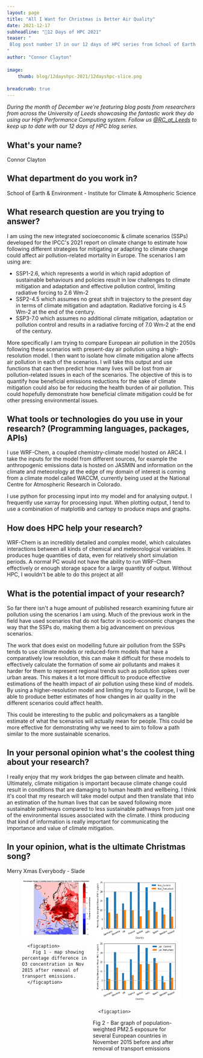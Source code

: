 ```yaml
---
layout: page
title: "All I Want for Christmas is Better Air Quality"
date: 2021-12-17
subheadline: "🎄12 Days of HPC 2021"
teaser: "
 Blog post number 17 in our 12 days of HPC series from School of Earth & Environment - Institute for Climate & Atmospheric Science!
"
author: "Connor Clayton"

image:
    thumb: blog/12dayshpc-2021/12dayshpc-slice.png

breadcrumb: true
---
```


_During the month of December we're featuring blog posts from researchers from across the University of Leeds showcasing the fantastic work they do using our High Performance Computing system. Follow us [@RC_at_Leeds](https://twitter.com/RC_at_leeds) to keep up to date with our 12 days of HPC blog series._

## What's your name?

Connor Clayton

## What department do you work in?

School of Earth & Environment - Institute for Climate & Atmospheric Science

## What research question are you trying to answer?

I am using the new integrated socioeconomic & climate scenarios (SSPs) developed for the IPCC's 2021 report on climate change to estimate how following different strategies for mitigating or adapting to climate change could affect air pollution-related mortality in Europe. The scenarios I am using are:

- SSP1-2.6, which represents a world in which rapid adoption of sustainable behaviours and policies result in low challenges to climate mitigation and adaptation and effective pollution control, limiting radiative forcing to 2.6 Wm-2
- SSP2-4.5 which assumes no great shift in trajectory to the present day in terms of climate mitigation and adaptation. Radiative forcing is 4.5 Wm-2 at the end of the century.
- SSP3-7.0 which assumes no additional climate mitigation, adaptation or pollution control and results in a radiative forcing of 7.0 Wm-2 at the end of the century.

More specifically I am trying to compare European air pollution in the 2050s following these scenarios with present-day air pollution using a high-resolution model. I then want to isolate how climate mitigation alone affects air pollution in each of the scenarios. I will take this output and use functions that can then predict how many lives will be lost from air pollution-related issues in each of the scenarios. The objective of this is to quantify how beneficial emissions reductions for the sake of climate mitigation could also be for reducing the health burden of air pollution. This could hopefully demonstrate how beneficial climate mitigation could be for other pressing environmental issues.

## What tools or technologies do you use in your research? (Programming languages, packages, APIs)

I use WRF-Chem, a coupled chemistry-climate model hosted on ARC4. I take the inputs for the model from different sources, for example the anthropogenic emissions data is hosted on JASMIN and information on the climate and meteorology at the edge of my domain of interest is coming from a climate model called WACCM, currently being used at the National Centre for Atmospheric Research in Colorado.

I use python for processing input into my model and for analysing output. I frequently use xarray for processing input. When plotting output, I tend to use a combination of matplotlib and cartopy to produce maps and graphs.

## How does HPC help your research?

WRF-Chem is an incredibly detailed and complex model, which calculates interactions between all kinds of chemical and meteorological variables. It produces huge quantities of data, even for relatively short simulation periods. A normal PC would not have the ability to run WRF-Chem effectively or enough storage space for a large quantity of output. Without HPC, I wouldn't be able to do this project at all! 

## What is the potential impact of your research?

So far there isn't a huge amount of published research examining future air pollution using the scenarios I am using. Much of the previous work in the field have used scenarios that do not factor in socio-economic changes the way that the SSPs do, making them a big advancement on previous scenarios.

The work that does exist on modelling future air pollution from the SSPs tends to use climate models or reduced-form models that have a comparatively low resolution, this can make it difficult for these models to effectively calculate the formation of some air pollutants and makes it harder for them to represent regional trends such as pollution spikes over urban areas. This makes it a lot more difficult to produce effective estimations of the health impact of air pollution using these kind of models. By using a higher-resolution model and limiting my focus to Europe, I will be able to produce better estimates of how changes in air quality in the different scenarios could affect health.

This could be interesting to the public and policymakers as a tangible estimate of what the scenarios will actually mean for people. This could be more effective for demonstrating why we need to aim to follow a path similar to the more sustainable scenarios.

## In your personal opinion what's the coolest thing about your research?

I really enjoy that my work bridges the gap between climate and health. Ultimately, climate mitigation is important because climate change could result in conditions that are damaging to human health and wellbeing. I think it's cool that my research will take model output and then translate that into an estimation of the human lives that can be saved following more sustainable pathways compared to less sustainable pathways from just one of the environmental issues associated with the climate. I think producing that kind of information is really important for communicating the importance and value of climate mitigation. 



## In your opinion, what is the ultimate Christmas song?

Merry Xmas Everybody - Slade






  


<figure>
<div class='column' style='display:flex;'>


  <div class='row'>
    <img src="/images/blog/12dayshpc-2021/control_perturbed_map_Connor_Clayton.png"
    alt="" />
    
      
      <figcaption>
        Fig 1 - map showing percentage difference in O3 concentration in Nov 2015 after removal of transport emissions.
      </figcaption>    
    
  </div>


  <div class='row'>
    <img src="/images/blog/12dayshpc-2021/pop_weight_bargraph_Connor_Clayton.PNG"
    alt="" />
    
      
      <figcaption>
        
Fig 2 - Bar graph of population-weighted PM2.5 exposure for several European countries in November 2015 before and after removal of transport emissions
      </figcaption>    
    
  </div>

</div>

</figure>
